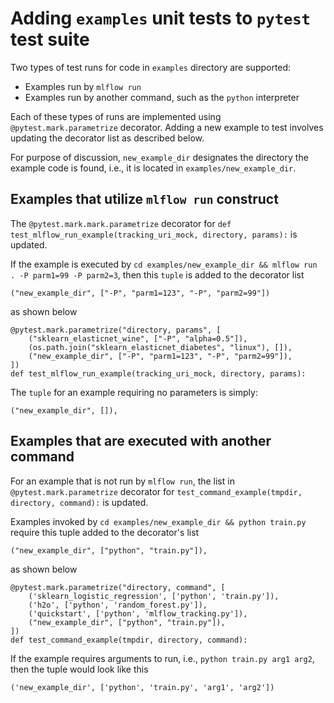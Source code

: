 # Adding `examples` unit tests to `pytest` test suite 

Two types of test runs for code in `examples` directory are supported:
  * Examples run by `mlflow run`
  * Examples run by another command, such as the `python` interpreter
  
Each of these types of runs are implemented using `@pytest.mark.parametrize` decorator.  Adding a new
example to test involves updating the decorator list as described below. 

For purpose of discussion, `new_example_dir` designates the
directory the example code is found, i.e., it is located in `examples/new_example_dir`.

## Examples that utilize `mlflow run` construct
The `@pytest.mark.mark.parametrize` decorator for `def test_mlflow_run_example(tracking_uri_mock, directory, params):` 
is updated.

If the example is executed by `cd examples/new_example_dir && mlflow run . -P parm1=99 -P parm2=3`, then
this `tuple` is added to the decorator list
```
("new_example_dir", ["-P", "parm1=123", "-P", "parm2=99"])
```

as shown below

```
@pytest.mark.parametrize("directory, params", [
    ("sklearn_elasticnet_wine", ["-P", "alpha=0.5"]),
    (os.path.join("sklearn_elasticnet_diabetes", "linux"), []),
    ("new_example_dir", ["-P", "parm1=123", "-P", "parm2=99"]),
])
def test_mlflow_run_example(tracking_uri_mock, directory, params):
```

The `tuple` for an example requiring no parameters is simply:
```
("new_example_dir", []),
```


## Examples that are executed with another command
For an example that is not run by `mlflow run`, the list in 
`@pytest.mark.parametrize` decorator for `test_command_example(tmpdir, directory, command):` is updated.

Examples invoked by `cd examples/new_example_dir && python train.py` require this tuple added
to the decorator's list
```
("new_example_dir", ["python", "train.py"]),
```

as shown below

```
@pytest.mark.parametrize("directory, command", [
    ('sklearn_logistic_regression', ['python', 'train.py']),
    ('h2o', ['python', 'random_forest.py']),
    ('quickstart', ['python', 'mlflow_tracking.py']),
    ("new_example_dir", ["python", "train.py"]),
])
def test_command_example(tmpdir, directory, command):
```

If the example requires arguments to run, i.e., `python train.py arg1 arg2`, then the 
tuple would look like this
```
('new_example_dir', ['python', 'train.py', 'arg1', 'arg2'])
```